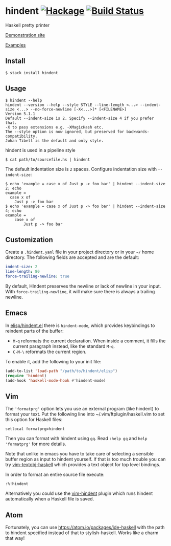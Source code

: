 # hindent [![Hackage](https://img.shields.io/hackage/v/hindent.svg?style=flat)](https://hackage.haskell.org/package/hindent) [![Build Status](https://travis-ci.org/commercialhaskell/hindent.png)](https://travis-ci.org/commercialhaskell/hindent)

Haskell pretty printer

[Demonstration site](http://chrisdone.com/hindent/)

[Examples](https://github.com/commercialhaskell/hindent/blob/master/TESTS.md)

## Install

    $ stack install hindent

## Usage

    $ hindent --help
    hindent --version --help --style STYLE --line-length <...> --indent-size <...> --no-force-newline [-X<...>]* [<FILENAME>]
    Version 5.1.1
    Default --indent-size is 2. Specify --indent-size 4 if you prefer that.
    -X to pass extensions e.g. -XMagicHash etc.
    The --style option is now ignored, but preserved for backwards-compatibility.
    Johan Tibell is the default and only style.

hindent is used in a pipeline style

    $ cat path/to/sourcefile.hs | hindent

The default indentation size is `2` spaces. Configure indentation size with `--indent-size`:

    $ echo 'example = case x of Just p -> foo bar' | hindent --indent-size 2; echo
    example =
      case x of
        Just p -> foo bar
    $ echo 'example = case x of Just p -> foo bar' | hindent --indent-size 4; echo
    example =
        case x of
            Just p -> foo bar

## Customization

Create a `.hindent.yaml` file in your project directory or in your
`~/` home directory. The following fields are accepted and are the
default:

``` yaml
indent-size: 2
line-length: 80
force-trailing-newline: true
```

By default, HIndent preserves the newline or lack of newline in your input. With `force-trailing-newline`, it will make sure there is always a trailing newline.

## Emacs

In
[elisp/hindent.el](https://github.com/commercialhaskell/hindent/blob/master/elisp/hindent.el)
there is `hindent-mode`, which provides keybindings to reindent parts of the
buffer:

- `M-q` reformats the current declaration.  When inside a comment, it fills the
  current paragraph instead, like the standard `M-q`.
- `C-M-\` reformats the current region.

To enable it, add the following to your init file:

```lisp
(add-to-list 'load-path "/path/to/hindent/elisp")
(require 'hindent)
(add-hook 'haskell-mode-hook #'hindent-mode)
```

## Vim

The `'formatprg'` option lets you use an external program (like
hindent) to format your text. Put the following line into
~/.vim/ftplugin/haskell.vim to set this option for Haskell files:

    setlocal formatprg=hindent

Then you can format with hindent using `gq`. Read `:help gq` and `help
'formatprg'` for more details.

Note that unlike in emacs you have to take care of selecting a
sensible buffer region as input to hindent yourself. If that is too
much trouble you can try
[vim-textobj-haskell](https://github.com/gilligan/vim-textobj-haskell)
which provides a text object for top level bindings.

In order to format an entire source file execute:

    :%!hindent

Alternatively you could use the
[vim-hindent](https://github.com/alx741/vim-hindent) plugin which runs hindent
automatically when a Haskell file is saved.

## Atom

Fortunately, you can use https://atom.io/packages/ide-haskell with the
path to hindent specified instead of that to stylish-haskell. Works
like a charm that way!
